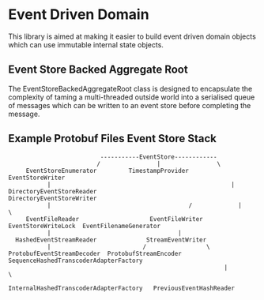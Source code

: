 # Event Driven Domain
This library is aimed at making it easier to build event driven domain objects which can use immutable internal state objects.

## Event Store Backed Aggregate Root
The EventStoreBackedAggregateRoot class is designed to encapsulate the complexity of taming a multi-threaded outside world into a serialised queue of messages which can be written to an event store before completing the message.

## Example Protobuf Files Event Store Stack

                              -----------EventStore------------
                             /                |                \
         EventStoreEnumerator         TimestampProvider     EventStoreWriter
               |                                                   |
    DirectoryEventStoreReader                           DirectoryEventStoreWriter
               |                                       /             |           \
         EventFileReader                    EventFileWriter  EventStoreWriteLock  EventFilenameGenerator 
               |                                    |
      HashedEventStreamReader              StreamEventWriter
               |                          /                 \
    ProtobufEventStreamDecoder  ProtobufStreamEncoder  SequenceHashedTranscoderAdapterFactory  
                                                                 |                           \
                                                     InternalHashedTranscoderAdapterFactory   PreviousEventHashReader
